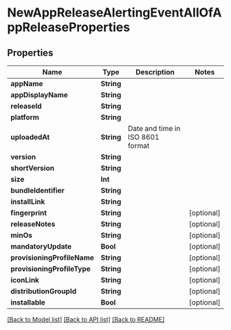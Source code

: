 # NewAppReleaseAlertingEventAllOfAppReleaseProperties

## Properties
Name | Type | Description | Notes
------------ | ------------- | ------------- | -------------
**appName** | **String** |  | 
**appDisplayName** | **String** |  | 
**releaseId** | **String** |  | 
**platform** | **String** |  | 
**uploadedAt** | **String** | Date and time in ISO 8601 format | 
**version** | **String** |  | 
**shortVersion** | **String** |  | 
**size** | **Int** |  | 
**bundleIdentifier** | **String** |  | 
**installLink** | **String** |  | 
**fingerprint** | **String** |  | [optional] 
**releaseNotes** | **String** |  | [optional] 
**minOs** | **String** |  | [optional] 
**mandatoryUpdate** | **Bool** |  | [optional] 
**provisioningProfileName** | **String** |  | [optional] 
**provisioningProfileType** | **String** |  | [optional] 
**iconLink** | **String** |  | [optional] 
**distributionGroupId** | **String** |  | [optional] 
**installable** | **Bool** |  | [optional] 

[[Back to Model list]](../README.md#documentation-for-models) [[Back to API list]](../README.md#documentation-for-api-endpoints) [[Back to README]](../README.md)



